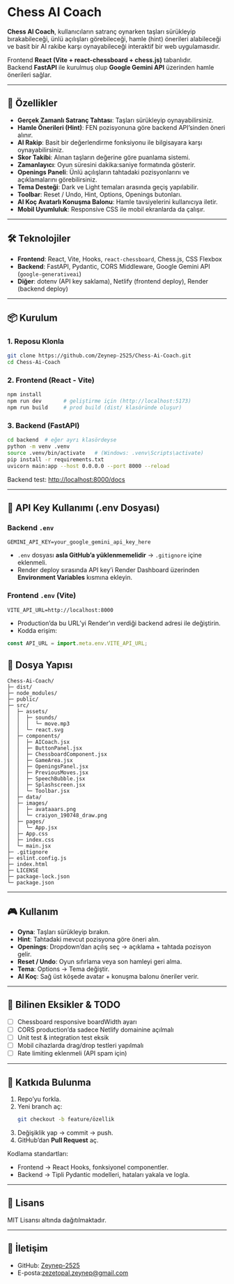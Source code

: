 # Chess AI Coach

**Chess AI Coach**, kullanıcıların satranç oynarken taşları sürükleyip bırakabileceği, ünlü açılışları görebileceği, hamle (hint) önerileri alabileceği ve basit bir AI rakibe karşı oynayabileceği interaktif bir web uygulamasıdır.  

Frontend **React (Vite + react-chessboard + chess.js)** tabanlıdır.  
Backend **FastAPI** ile kurulmuş olup **Google Gemini API** üzerinden hamle önerileri sağlar.  

---

## 🚀 Özellikler
- **Gerçek Zamanlı Satranç Tahtası**: Taşları sürükleyip oynayabilirsiniz.  
- **Hamle Önerileri (Hint)**: FEN pozisyonuna göre backend API’sinden öneri alınır.  
- **AI Rakip**: Basit bir değerlendirme fonksiyonu ile bilgisayara karşı oynayabilirsiniz.  
- **Skor Takibi**: Alınan taşların değerine göre puanlama sistemi.  
- **Zamanlayıcı**: Oyun süresini dakika:saniye formatında gösterir.  
- **Openings Paneli**: Ünlü açılışların tahtadaki pozisyonlarını ve açıklamalarını görebilirsiniz.  
- **Tema Desteği**: Dark ve Light temaları arasında geçiş yapılabilir.  
- **Toolbar**: Reset / Undo, Hint, Options, Openings butonları.  
- **AI Koç Avatarlı Konuşma Balonu**: Hamle tavsiyelerini kullanıcıya iletir.  
- **Mobil Uyumluluk**: Responsive CSS ile mobil ekranlarda da çalışır.  

---

## 🛠 Teknolojiler
- **Frontend**: React, Vite, Hooks, `react-chessboard`, Chess.js, CSS Flexbox  
- **Backend**: FastAPI, Pydantic, CORS Middleware, Google Gemini API (`google-generativeai`)  
- **Diğer**: dotenv (API key saklama), Netlify (frontend deploy), Render (backend deploy)  

---

## 📦 Kurulum

### 1. Reposu Klonla
```bash
git clone https://github.com/Zeynep-2525/Chess-Ai-Coach.git
cd Chess-Ai-Coach
```

### 2. Frontend (React - Vite)
```bash
npm install
npm run dev       # geliştirme için (http://localhost:5173)
npm run build     # prod build (dist/ klasöründe oluşur)
```

### 3. Backend (FastAPI)
```bash
cd backend  # eğer ayrı klasördeyse
python -m venv .venv
source .venv/bin/activate   # (Windows: .venv\Scripts\activate)
pip install -r requirements.txt
uvicorn main:app --host 0.0.0.0 --port 8000 --reload
```

Backend test: [http://localhost:8000/docs](http://localhost:8000/docs)

---

## 🔑 API Key Kullanımı (.env Dosyası)

### Backend `.env`
```
GEMINI_API_KEY=your_google_gemini_api_key_here
```

- `.env` dosyası **asla GitHub’a yüklenmemelidir** → `.gitignore` içine eklenmeli.  
- Render deploy sırasında API key’i Render Dashboard üzerinden **Environment Variables** kısmına ekleyin.  

### Frontend `.env` (Vite)
```
VITE_API_URL=http://localhost:8000
```

- Production’da bu URL’yi Render’ın verdiği backend adresi ile değiştirin.  
- Kodda erişim:
```js
const API_URL = import.meta.env.VITE_API_URL;
```
## 📂 Dosya Yapısı
```
Chess-Ai-Coach/
├─ dist/
├─ node_modules/
├─ public/
├─ src/
│  ├─ assets/
│  │  ├─ sounds/
│  │  │  └─ move.mp3
│  │  └─ react.svg
│  ├─ components/
│  │  ├─ AICoach.jsx
│  │  ├─ ButtonPanel.jsx
│  │  ├─ ChessboardComponent.jsx
│  │  ├─ GameArea.jsx
│  │  ├─ OpeningsPanel.jsx
│  │  ├─ PreviousMoves.jsx
│  │  ├─ SpeechBubble.jsx
│  │  ├─ Splashscreen.jsx
│  │  └─ Toolbar.jsx
│  ├─ data/
│  ├─ images/
│  │  ├─ avataaars.png
│  │  └─ craiyon_190748_draw.png
│  ├─ pages/
│  │  └─ App.jsx
│  ├─ App.css
│  ├─ index.css
│  └─ main.jsx
├─ .gitignore
├─ eslint.config.js
├─ index.html
├─ LICENSE
├─ package-lock.json
└─ package.json

```

---

## 🎮 Kullanım
- **Oyna**: Taşları sürükleyip bırakın.  
- **Hint**: Tahtadaki mevcut pozisyona göre öneri alın.  
- **Openings**: Dropdown’dan açılış seç → açıklama + tahtada pozisyon gelir.  
- **Reset / Undo**: Oyun sıfırlama veya son hamleyi geri alma.  
- **Tema**: Options → Tema değiştir.  
- **AI Koç**: Sağ üst köşede avatar + konuşma balonu öneriler verir.  

---

## 📌 Bilinen Eksikler & TODO
- [ ] Chessboard responsive boardWidth ayarı  
- [ ] CORS production’da sadece Netlify domainine açılmalı  
- [ ] Unit test & integration test eksik  
- [ ] Mobil cihazlarda drag/drop testleri yapılmalı  
- [ ] Rate limiting eklenmeli (API spam için)  

---

## 🤝 Katkıda Bulunma
1. Repo’yu forkla.  
2. Yeni branch aç:  
   ```bash
   git checkout -b feature/özellik
   ```  
3. Değişiklik yap → commit → push.  
4. GitHub’dan **Pull Request** aç.  

Kodlama standartları:  
- Frontend → React Hooks, fonksiyonel componentler.  
- Backend → Tipli Pydantic modelleri, hataları yakala ve logla.  

---

## 📜 Lisans
MIT Lisansı altında dağıtılmaktadır.  

---

## 📧 İletişim
- GitHub: [Zeynep-2525](https://github.com/Zeynep-2525)  
- E-posta:zezetopal.zeynep@gmail.com
